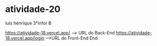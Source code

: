 # atividade-20

luis henrique 
3°infor B

https://atividade-18.vercel.app/ --> URL do Back-End
https://atividade-18.vercel.app/login -->URL do Front-End End